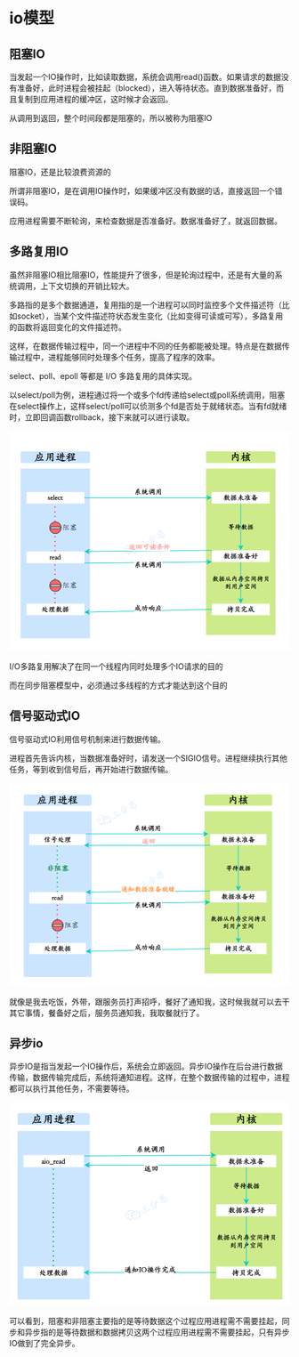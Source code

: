 # io模型

## 阻塞IO

当发起一个IO操作时，比如读取数据，系统会调用read()函数。如果请求的数据没有准备好，此时进程会被挂起（blocked），进入等待状态。直到数据准备好，而且复制到应用进程的缓冲区，这时候才会返回。

从调用到返回，整个时间段都是阻塞的，所以被称为阻塞IO

## 非阻塞IO

阻塞IO，还是比较浪费资源的

所谓非阻塞IO，是在调用IO操作时，如果缓冲区没有数据的话，直接返回一个错误码。

应用进程需要不断轮询，来检查数据是否准备好。数据准备好了，就返回数据。

## 多路复用IO

虽然非阻塞IO相比阻塞IO，性能提升了很多，但是轮询过程中，还是有大量的系统调用，上下文切换的开销比较大。


多路指的是多个数据通道，复用指的是一个进程可以同时监控多个文件描述符（比如socket），当某个文件描述符状态发生变化（比如变得可读或可写），多路复用的函数将返回变化的文件描述符。

这样，在数据传输过程中，同一个进程中不同的任务都能被处理。特点是在数据传输过程中，进程能够同时处理多个任务，提高了程序的效率。

select、poll、epoll 等都是 I/O 多路复用的具体实现。

以select/poll为例，进程通过将一个或多个fd传递给select或poll系统调用，阻塞在select操作上，这样select/poll可以侦测多个fd是否处于就绪状态。当有fd就绪时，立即回调函数rollback，接下来就可以进行读取。

![多路复用](/study/imgs/%E5%A4%9A%E8%B7%AF%E5%A4%8D%E7%94%A8io.png)

I/O多路复用解决了在同一个线程内同时处理多个IO请求的目的

而在同步阻塞模型中，必须通过多线程的方式才能达到这个目的

## 信号驱动式IO

信号驱动式IO利用信号机制来进行数据传输。

进程首先告诉内核，当数据准备好时，请发送一个SIGIO信号。进程继续执行其他任务，等到收到信号后，再开始进行数据传输。

![信号驱动io](/study/imgs/%E4%BF%A1%E5%8F%B7%E9%A9%B1%E5%8A%A8io.png)

就像是我去吃饭，外带，跟服务员打声招呼，餐好了通知我，这时候我就可以去干其它事情，餐备好之后，服务员通知我，我取餐就行了。

## 异步io

异步IO是指当发起一个IO操作后，系统会立即返回。异步IO操作在后台进行数据传输，数据传输完成后，系统将通知进程。这样，在整个数据传输的过程中，进程都可以执行其他任务，不需要等待。


![异步io](/study/imgs/%E5%BC%82%E6%AD%A5io.png)

可以看到，阻塞和非阻塞主要指的是等待数据这个过程应用进程需不需要挂起，同步和异步指的是等待数据和数据拷贝这两个过程应用进程需不需要挂起，只有异步IO做到了完全异步。


